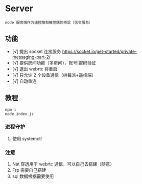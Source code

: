 # Server

    node 服务端作为遥控端和被控端的桥梁（信令服务）

## 功能

- [√] 提出 socket 连接服务 https://socket.io/get-started/private-messaging-part-2/
- [√] 提供房间功能（多房间），账号|密码验证
- [√] 退出 webrtc 将重启
- [√] 只允许 2 个设备通信（树莓派+遥控端）
- [√] 自动重连

## 教程

    npm i
    node index.js

### 进程守护

1. 使用 systemctl

### 注意

1. Nat 穿透用于 webrtc 通信，可以自己去搭建（随意）
2. Frp 需要自己搭建
3. sql 数据根据需要使用
